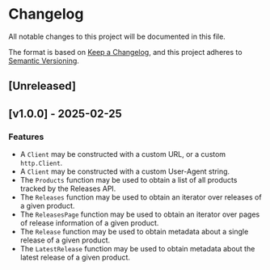 # Changelog

All notable changes to this project will be documented in this file.

The format is based on [Keep a Changelog](https://keepachangelog.com/en/1.1.0/), and this project adheres to [Semantic Versioning](https://semver.org/spec/v2.0.0.html).

## [Unreleased]

## [v1.0.0] - 2025-02-25

### Features

- A `Client` may be constructed with a custom URL, or a custom `http.Client`.
- A `Client` may be constructed with a custom User-Agent string.
- The `Products` function may be used to obtain a list of all products tracked by the Releases API.
- The `Releases` function may be used to obtain an iterator over releases of a given product. 
- The `ReleasesPage` function may be used to obtain an iterator over pages of release information of a given product.
- The `Release` function may be used to obtain metadata about a single release of a given product.
- The `LatestRelease` function may be used to obtain metadata about the latest release of a given product.